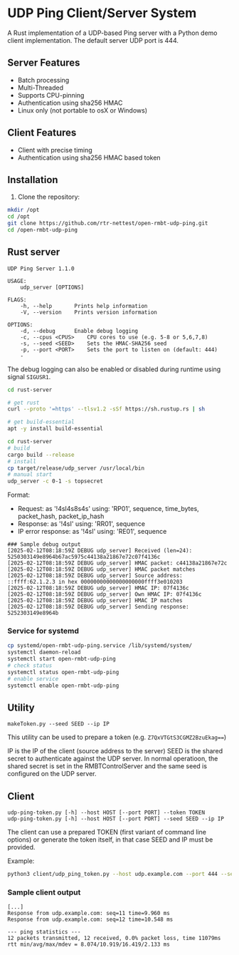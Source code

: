 # UDP Ping Client/Server System

A Rust implementation of a UDP-based Ping server with a Python demo client implementation.
The default server UDP port is 444.

## Server Features
- Batch processing
- Multi-Threaded
- Supports CPU-pinning
- Authentication using sha256 HMAC
- Linux only (not portable to osX or Windows)

## Client Features
- Client with precise timing
- Authentication using sha256 HMAC based token

## Installation

1. Clone the repository:
```bash
mkdir /opt
cd /opt
git clone https://github.com/rtr-nettest/open-rmbt-udp-ping.git
cd /open-rmbt-udp-ping
```

## Rust server

```
UDP Ping Server 1.1.0

USAGE:
    udp_server [OPTIONS]

FLAGS:
    -h, --help       Prints help information
    -V, --version    Prints version information

OPTIONS:
    -d, --debug      Enable debug logging
    -c, --cpus <CPUS>    CPU cores to use (e.g. 5-8 or 5,6,7,8)
    -s, --seed <SEED>    Sets the HMAC-SHA256 seed
    -p, --port <PORT>    Sets the port to listen on (default: 444)
    -
```

The debug logging can also be enabled or disabled during runtime using signal `SIGUSR1`.

```bash
cd rust-server

# get rust
curl --proto '=https' --tlsv1.2 -sSf https://sh.rustup.rs | sh

# get build-essential
apt -y install build-essential

cd rust-server
# build
cargo build --release
# install 
cp target/release/udp_server /usr/local/bin 
# manual start
udp_server -c 0-1 -s topsecret

```
Format:
- Request: as '!4sI4s8s4s' using: 'RP01', sequence, time_bytes, packet_hash, packet_ip_hash
- Response: as '!4sI' using: 'RR01', sequence
- IP error response: as '!4sI' using: 'RE01', sequence


```
### Sample debug output
[2025-02-12T08:18:59Z DEBUG udp_server] Received (len=24): 5250303149e8964b67ac5975c44138a21867e72c07f4136c
[2025-02-12T08:18:59Z DEBUG udp_server] HMAC packet: c44138a21867e72c
[2025-02-12T08:18:59Z DEBUG udp_server] HMAC packet matches
[2025-02-12T08:18:59Z DEBUG udp_server] Source address: ::ffff:62.1.2.3 in hex 00000000000000000000ffff3e010203
[2025-02-12T08:18:59Z DEBUG udp_server] HMAC IP: 07f4136c
[2025-02-12T08:18:59Z DEBUG udp_server] Own HMAC IP: 07f4136c
[2025-02-12T08:18:59Z DEBUG udp_server] HMAC IP matches
[2025-02-12T08:18:59Z DEBUG udp_server] Sending response: 5252303149e8964b
```

### Service for systemd

```bash
cp systemd/open-rmbt-udp-ping.service /lib/systemd/system/
systemctl daemon-reload
systemctl start open-rmbt-udp-ping
# check status
systemctl status open-rmbt-udp-ping
# enable service  
systemctl enable open-rmbt-udp-ping
```

## Utility
```
makeToken.py --seed SEED --ip IP
```
This utility can be used to prepare a token (e.g. `Z7QxVTGtS3CGMZ2BzuEkag==`)

IP is the IP of the client (source address to the server)
SEED is the shared secret to authenticate against the UDP server. In normal operatioon, the shared secret is set 
in the RMBTControlServer and the same seed is configured on the UDP server.

## Client
```
udp-ping-token.py [-h] --host HOST [--port PORT] --token TOKEN  
udp-ping-token.py [-h] --host HOST [--port PORT] --seed SEED --ip IP
```
The client can use a prepared TOKEN (first variant of command line options) or generate the token itself, in that 
case SEED and IP must be provided.

Example:
```bash
python3 client/udp_ping_token.py --host udp.example.com --port 444 --seed topsecret  --ip 1.2.3.4
```

### Sample client output
```
[...]
Response from udp.example.com: seq=11 time=9.960 ms
Response from udp.example.com: seq=12 time=10.548 ms

--- ping statistics ---
12 packets transmitted, 12 received, 0.0% packet loss, time 11079ms
rtt min/avg/max/mdev = 8.074/10.919/16.419/2.133 ms
```





